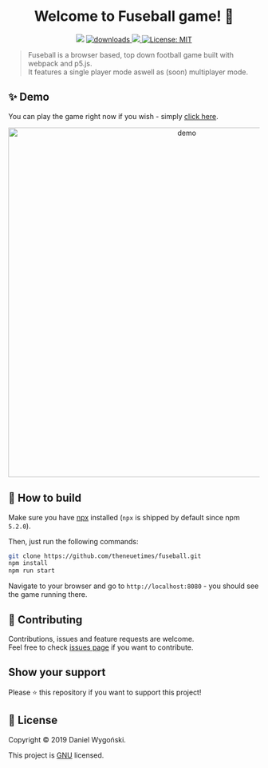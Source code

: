 <h1 align="center">Welcome to Fuseball game! 👋</h1>
<p align="center">
  <img src="https://img.shields.io/github/languages/code-size/theneuetimes/fuseball.svg" />
  <a href="https://github.com/theneuetimes/fuseball/issues">
    <img alt="downloads" src="https://img.shields.io/github/issues-raw/theneuetimes/fuseball.svg" target="_blank" />
  </a>
  <a href="https://theneuetimes.github.io/fuseball/">
    <img src="https://img.shields.io/website/https/theneuetimes.github.io/fuseball.svg?up_color=green&up_message=online" />
  </a>
  <a href="https://github.com/kefranabg/readme-md-generator/blob/master/LICENSE">
    <img alt="License: MIT" src="https://img.shields.io/badge/License-MIT-yellow.svg" target="_blank" />
  </a>
</p>

> Fuseball is a browser based, top down football game built with webpack and p5.js. <br />
> It features a single player mode aswell as (soon) multiplayer mode.

## ✨ Demo

You can play the game right now if you wish - simply <a href="https://theneuetimes.github.io/fuseball/" target="_blank">click here</a>.

<p align="center">
  <img width="700" align="center" src="https://i.imgur.com/ajw4fld.png" alt="demo"/>
</p>


## 🚀 How to build

Make sure you have [npx](https://www.npmjs.com/package/npx) installed (`npx` is shipped by default since npm `5.2.0`).

Then, just run the following commands:

```sh
git clone https://github.com/theneuetimes/fuseball.git
npm install
npm run start
```

Navigate to your browser and go to `http://localhost:8080` - you should see the game running there.

## 🤝 Contributing

Contributions, issues and feature requests are welcome.<br />
Feel free to check [issues page](https://github.com/kefranabg/readme-md-generator/issues) if you want to contribute.



## Show your support

Please ⭐️ this repository if you want to support this project!


## 📝 License
Copyright © 2019 Daniel Wygoński.

This project is [GNU](https://github.com/theneuetimes/fuseball/blob/master/LICENSE.md) licensed.
